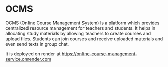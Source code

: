 # OCMS
OCMS (Online Course Management System) Is a platform which provides centralized resource management for teachers and students. It helps in allocating study materials by allowing teachers to create courses and upload files. Students can join courses and receive uploaded materials and even send texts in group chat.

It is deployed on render at https://online-course-management-service.onrender.com
